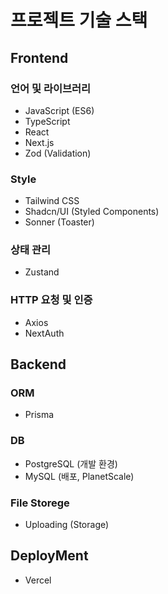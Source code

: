 # 프로젝트 기술 스택

## Frontend

### 언어 및 라이브러리
- JavaScript (ES6)
- TypeScript
- React
- Next.js
- Zod (Validation)

### Style
- Tailwind CSS
- Shadcn/UI (Styled Components)
- Sonner (Toaster)

### 상태 관리
- Zustand

### HTTP 요청 및 인증
- Axios
- NextAuth

## Backend

### ORM
- Prisma

### DB
- PostgreSQL (개발 환경)
- MySQL (배포, PlanetScale)

### File Storege
- Uploading (Storage)


## DeployMent
- Vercel

